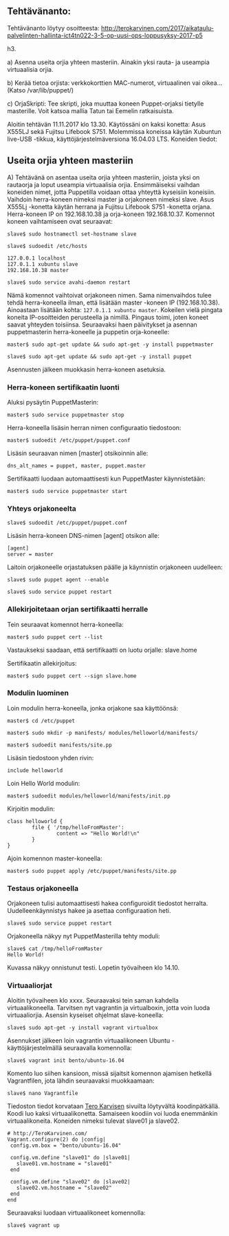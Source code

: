 ## Tehtävänanto:
Tehtävänanto löytyy osoitteesta: http://terokarvinen.com/2017/aikataulu-palvelinten-hallinta-ict4tn022-3-5-op-uusi-ops-loppusyksy-2017-p5

h3.

a) Asenna useita orjia yhteen masteriin. Ainakin yksi rauta- ja useampia virtuaalisia orjia.

b) Kerää tietoa orjista: verkkokorttien MAC-numerot, virtuaalinen vai oikea… (Katso /var/lib/puppet/)

c) OrjaSkripti: Tee skripti, joka muuttaa koneen Puppet-orjaksi tietylle masterille. Voit katsoa mallia Tatun tai Eemelin ratkaisuista. 

Aloitin tehtävän 11.11.2017 klo 13.30. Käytössäni on kaksi konetta: Asus X555LJ sekä Fujitsu Lifebook S751. Molemmissa koneissa käytän Xubuntun live-USB -tikkua, käyttöjärjestelmäversiona 16.04.03 LTS. Koneiden tiedot:


## Useita orjia yhteen masteriin
A) Tehtävänä on asentaa useita orjia yhteen masteriin, joista yksi on rautaorja ja loput useampia virtuaalisia orjia. Ensimmäiseksi vaihdan koneiden nimet, jotta Puppetilla voidaan ottaa yhteyttä kyseisiin koneisiin. Vaihdoin herra-koneen nimeksi master ja orjakoneen nimeksi slave. Asus X555Lj -konetta käytän herrana ja Fujitsu Lifebook S751 -konetta orjana. Herra-koneen IP on 192.168.10.38 ja orja-koneen 192.168.10.37. Komennot koneen vaihtamiseen ovat seuraavat:

```slave$ sudo hostnamectl set-hostname slave```

```slave$ sudoedit /etc/hosts```

```
127.0.0.1 localhost
127.0.1.1 xubuntu slave
192.168.10.38 master
```
```slave$ sudo service avahi-daemon restart```

Nämä komennot vaihtoivat orjakoneen nimen. Sama nimenvaihdos tulee tehdä herra-koneella ilman, että lisätään master -koneen IP (192.168.10.38). Ainoastaan lisätään kohta: ```127.0.1.1 xubuntu master```. 
Kokeilen vielä pingata koneita IP-osoitteiden perusteella ja nimillä. Pingaus toimi, joten koneet saavat yhteyden toisiinsa. Seuraavaksi haen päivitykset ja asennan puppetmasterin herra-koneelle ja puppetin orja-koneelle:

```master$ sudo apt-get update && sudo apt-get -y install puppetmaster```

```slave$ sudo apt-get update && sudo apt-get -y install puppet```

Asennusten jälkeen muokkasin herra-koneen asetuksia.

### Herra-koneen sertifikaatin luonti
Aluksi pysäytin PuppetMasterin:

```master$ sudo service puppetmaster stop```

Herra-koneella lisäsin herran nimen configuraatio tiedostoon:

```master$ sudoedit /etc/puppet/puppet.conf```

Lisäsin seuraavan nimen [master] otsikoinnin alle:

```dns_alt_names = puppet, master, puppet.master```

Sertifikaatti luodaan automaattisesti kun PuppetMaster käynnistetään:

```master$ sudo service puppetmaster start```

### Yhteys orjakoneelta

```slave$ sudoedit /etc/puppet/puppet.conf```

Lisäsin herra-koneen DNS-nimen [agent] otsikon alle:
```
[agent]
server = master
```

Laitoin orjakoneelle orjastatuksen päälle ja käynnistin orjakoneen uudelleen:

```slave$ sudo puppet agent --enable```

```slave$ sudo service puppet restart```

### Allekirjoitetaan orjan sertifikaatti herralle
Tein seuraavat komennot herra-koneella:

```master$ sudo puppet cert --list```

Vastaukseksi saadaan, että sertifikaatti on luotu orjalle: slave.home

Sertifikaatin allekirjoitus:

```master$ sudo puppet cert --sign slave.home```

### Modulin luominen
Loin modulin herra-koneella, jonka orjakone saa käyttöönsä:

```master$ cd /etc/puppet```

```master$ sudo mkdir -p manifests/ modules/helloworld/manifests/```

```master$ sudoedit manifests/site.pp```

Lisäsin tiedostoon yhden rivin:

```include helloworld```

Loin Hello World modulin:

```master$ sudoedit modules/helloworld/manifests/init.pp```

Kirjoitin modulin:

```
class helloworld {
        file { '/tmp/helloFromMaster':
                content => "Hello World!\n"
        }
}
```

Ajoin komennon master-koneella:

```master$ sudo puppet apply /etc/puppet/manifests/site.pp```

### Testaus orjakoneella
Orjakoneen tulisi automaattisesti hakea configuroidit tiedostot herralta. Uudelleenkäynnistys hakee ja asettaa configuraation heti.

```slave$ sudo service puppet restart```

Orjakoneella näkyy nyt PuppetMasterilla tehty moduli:

```
slave$ cat /tmp/helloFromMaster
Hello World!
```

Kuvassa näkyy onnistunut testi. Lopetin työvaiheen klo 14.10.
### Virtuaaliorjat

Aloitin työvaiheen klo xxxx.
Seuraavaksi tein saman kahdella virtuaalikoneella. Tarvitsen nyt vagrantin ja virtualboxin, jotta voin luoda virtuaaliorjia. Asensin kyseiset ohjelmat slave-koneella:

```slave$ sudo apt-get -y install vagrant virtualbox```

Asennukset jälkeen loin vagrantin virtuaalikoneen Ubuntu -käyttöjärjestelmällä seuraavalla komennolla:

```slave$ vagrant init bento/ubuntu-16.04```

Komento luo siihen kansioon, missä sijaitsit komennon ajamisen hetkellä Vagrantfilen, jota lähdin seuraavaksi muokkaamaan:

```slave$ nano Vagrantfile```

Tiedoston tiedot korvataan [Tero Karvisen](http://terokarvinen.com/2017/multiple-virtual-computers-in-minutes-vagrant-multimachine) sivuilta löytyvältä koodinpätkällä. Koodi luo kaksi virtuaalikonetta. Samaiseen koodiin voi luoda enemmänkin virtuaalikoneita. Koneiden nimeksi tulevat slave01 ja slave02.

```
# http://TeroKarvinen.com/
Vagrant.configure(2) do |config|
 config.vm.box = "bento/ubuntu-16.04"

 config.vm.define "slave01" do |slave01|
   slave01.vm.hostname = "slave01"
 end

 config.vm.define "slave02" do |slave02|
   slave02.vm.hostname = "slave02"
 end
end
```
Seuraavaksi luodaan virtuaalikoneet komennolla:

```slave$ vagrant up```

